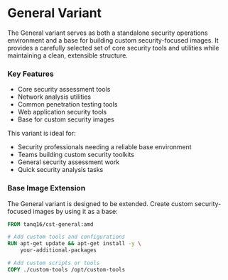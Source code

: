# General Variant

The General variant serves as both a standalone security operations environment and a base for building custom security-focused images. It provides a carefully selected set of core security tools and utilities while maintaining a clean, extensible structure.

### Key Features

- Core security assessment tools
- Network analysis utilities
- Common penetration testing tools
- Web application security tools
- Base for custom security images

This variant is ideal for:
- Security professionals needing a reliable base environment
- Teams building custom security toolkits
- General security assessment work
- Quick security analysis tasks

### Base Image Extension

The General variant is designed to be extended. Create custom security-focused images by using it as a base:

```dockerfile
FROM tanq16/cst-general:amd

# Add custom tools and configurations
RUN apt-get update && apt-get install -y \
    your-additional-packages

# Add custom scripts or tools
COPY ./custom-tools /opt/custom-tools
```
